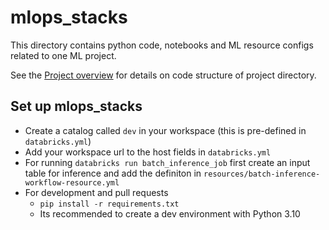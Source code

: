 # mlops_stacks

This directory contains python code, notebooks and ML resource configs related to one ML project.

See the [Project overview](../docs/project-overview.md) for details on code structure of project directory.

## Set up mlops_stacks
- Create a catalog called `dev` in your workspace (this is pre-defined in `databricks.yml`)
- Add your workspace url to the host fields in `databricks.yml`
- For running `databricks run batch_inference_job` first create an input table for inference and add the definiton in `resources/batch-inference-workflow-resource.yml`
- For development and pull requests
    - `pip install -r requirements.txt`
    - Its recommended to create a dev environment with Python 3.10
